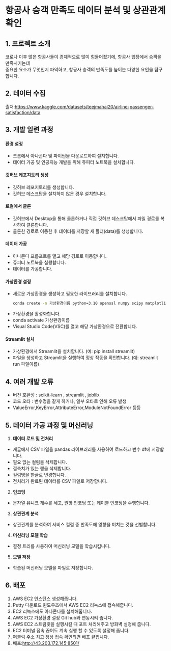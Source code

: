 # 항공사 승객 만족도 데이터 분석 및 상관관계 확인

## 1. 프로젝트 소개
코로나 이후 많은 항공사들이 경제적으로 많이 힘들어졌기에, 항공사 입장에서 승객을 만족시키는데  
중요한 요소가 무엇인지 파악하고, 항공사 승객의 만족도를 높이는 다양한 요인을 탐구합니다. 

## 2. 데이터 수집
출처:https://www.kaggle.com/datasets/teejmahal20/airline-passenger-satisfaction/data

## 3. 개발 일련 과정

#### 환경 설정
- 크롬에서 아나콘다 및 파이썬을 다운로드하여 설치합니다.
- 데이터 가공 및 인공지능 개발을 위해 쥬피터 노트북을 설치합니다.

#### 깃허브 레포지토리 생성

- 깃허브 레포지토리를 생성합니다.
- 깃허브 데스크탑을 설치하지 않은 경우 설치합니다.

#### 로컬에서 클론

- 깃허브에서 Desktop을 통해 클론하거나 직접 깃허브 데스크탑에서 파일 경로를 복사하여 클론합니다.
- 클론한 경로로 이동한 후 데이터를 저장할 새 폴더(data)를 생성합니다.

#### 데이터 가공

- 아나콘다 프롬프트를 열고 해당 경로로 이동합니다.
- 쥬피터 노트북을 실행합니다.
- 데이터를 가공합니다.

#### 가상환경 설정

- 새로운 가상환경을 생성하고 필요한 라이브러리를 설치합니다.
  ```bash
  conda create -n 가상환경이름 python=3.10 openssl numpy scipy matplotlib ipython scikit-learn pandas pillow jupyter seaborn

 - 가상환경을 활성화합니다.
 - conda activate 가상환경이름
- Visual Studio Code(VSC)를 열고 해당 가상환경으로 전환합니다.

#### Streamlit 설치
- 가상환경에서 Streamlit을 설치합니다. (예: pip install streamlit)
- 파일을 생성하고 Streamlit을 실행하여 정상 작동을 확인합니다. (예: streamlit run 파일이름)


## 4. 여러 개발 오류
- 버전 호환성 : scikit-learn , streamlit , joblib
- 코드 오타 : 변수명을 같게 하거나, 일부 오타로 인해 오류 발생
- ValueError,KeyError,AttributeError,ModuleNotFoundError 등등

## 5. 데이터 가공 과정 및 머신러닝

1) **데이터 로드 및 전처리**  
- 캐글에서 CSV 파일을 pandas 라이브러리를 사용하여 로드하고 변수 df에 저장합니다.  
- 필요 없는 컬럼을 삭제합니다.  
- 결측치가 있는 행을 삭제합니다.  
- 컬럼명을 한글로 변경합니다.  
- 전처리가 완료된 데이터를 CSV 파일로 저장합니다.  

2) **인코딩**  
- 문자열 유니크 개수를 세고, 원핫 인코딩 또는 레이블 인코딩을 수행합니다.

3) **상관관계 분석**
- 상관관계를 분석하여 서비스 컬럼 중 만족도에 영향을 미치는 것을 선별합니다.

4) **머신러닝 모델 학습**
- 결정 트리를 사용하여 머신러닝 모델을 학습시킵니다.

5) **모델 저장**
- 학습된 머신러닝 모델을 파일로 저장합니다.

## 6. 배포
1) AWS EC2 인스턴스 생성해줍니다.
2) Putty 다운로드 윈도우즈에서 AWS EC2 리눅스에 접속해줍니다.
3) EC2 리눅스에도 아나콘다를 설치해줍니다.
4) AWS EC2 가상환경 설정 Git hub와 연동시켜 줍니다.
5) AWS EC2 스트림릿을 실행시킬 때 포트 처리해주고 방화벽 설정해 줍니다.
6) EC2 터미널 접속 끊어도 계속 실행 할 수 있도록 설정해 줍니다.
7) 퍼블릭 주소 치고 정상 접속 확인되면 배포 끝입니다.
8) 배포:http://43.203.172.145:8501/

